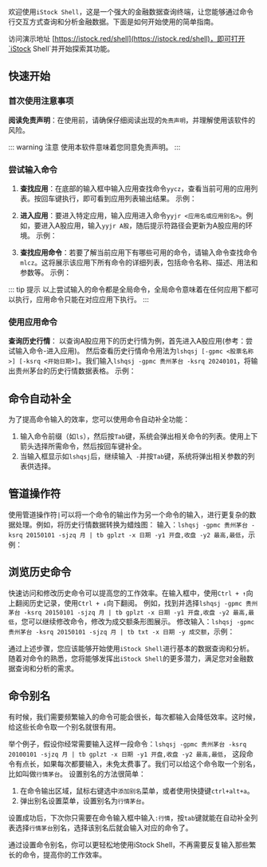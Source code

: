 欢迎使用`iStock Shell`，这是一个强大的金融数据查询终端，让您能够通过命令行交互方式查询和分析金融数据。下面是如何开始使用的简单指南。

访问演示地址 [https://istock.red/shell](https://istock.red/shell)，即可打开`iStock Shell`并开始探索其功能。

## 快速开始

### 首次使用注意事项

**阅读免责声明**：在使用前，请确保仔细阅读出现的`免责声明`，并理解使用该软件的风险。

::: warning 注意
使用本软件意味着您同意免责声明。
:::

### 尝试输入命令

1. **查找应用**：在底部的输入框中输入应用查找命令`yycz`，查看当前可用的应用列表。按回车键执行，即可看到应用列表输出结果。 示例：
   <IStockShellDemo cmd="yycz" :domains="[]" height="200"/>

2. **进入应用**：要进入特定应用，输入应用进入命令`yyjr <应用名或应用别名>`。例如，要进入A股应用，输入`yyjr A股`，随后提示符路径会更新为A股应用的环境。 示例：
   <IStockShellDemo cmd="yyjr A股" :domains="[]" height="200"/>

3. **查找应用命令**：若要了解当前应用下有哪些可用的命令，请输入命令查找命令`mlcz`。这将展示该应用下所有命令的详细列表，包括命令名称、描述、用法和参数等。 示例：
   <IStockShellDemo cmd="mlcz" :domains="[]"/>

::: tip 提示
以上尝试输入的命令都是全局命令，全局命令意味着在任何应用下都可以执行，应用命令只能在对应应用下执行。
:::

### 使用应用命令

**查询历史行情**：
以查询A股应用下的历史行情为例，首先进入A股应用(参考：尝试输入命令-进入应用)。
然后查看历史行情命令用法为`lshqsj [-gpmc <股票名称>] [-ksrq <开始日期>]`。我们输入`lshqsj -gpmc 贵州茅台 -ksrq 20240101`，将输出贵州茅台的历史行情数据表格。 示例：
<IStockShellDemo cmd="lshqsj -gpmc 贵州茅台 -ksrq 20240101" :domains="[{viewName: 'A股',name: 'ag'}]"/>

## 命令自动补全

为了提高命令输入的效率，您可以使用命令自动补全功能：

1. 输入命令前缀（如`ls`），然后按`Tab`键，系统会弹出相关命令的列表。使用上下箭头选择所需命令，然后按回车键补全。
2. 当输入框显示如`lshqsj`后，继续输入` -`并按`Tab`键，系统将弹出相关参数的列表供选择。

## 管道操作符

使用管道操作符`|`可以将一个命令的输出作为另一个命令的输入，进行更复杂的数据处理。例如，将历史行情数据转换为蜡烛图：
输入：`lshqsj -gpmc 贵州茅台 -ksrq 20150101 -sjzq 月 | tb gplzt -x 日期 -y1 开盘,收盘 -y2 最高,最低`，示例：
<IStockShellDemo height="610" cmd="lshqsj -gpmc 贵州茅台 -ksrq 20150101 -sjzq 月 | tb gplzt -x 日期 -y1 开盘,收盘 -y2 最高,最低" :domains="[{viewName: 'A股',name: 'ag'}]"/>

## 浏览历史命令

快速访问和修改历史命令可以提高您的工作效率。在输入框中，使用`Ctrl + ↑`向上翻阅历史记录，使用`Ctrl + ↓`向下翻阅。
例如，找到并选择`lshqsj -gpmc 贵州茅台 -ksrq 20150101 -sjzq 月 | tb gplzt -x 日期 -y1 开盘,收盘 -y2 最高,最低`，您可以继续修改命令，修改为成交额条形图展示。
修改输入：`lshqsj -gpmc 贵州茅台 -ksrq 20150101 -sjzq 月 | tb txt -x 日期 -y 成交额`，示例：
<IStockShellDemo height="590" cmd="lshqsj -gpmc 贵州茅台 -ksrq 20150101 -sjzq 月 | tb txt -x 日期 -y 成交额" :domains="[{viewName: 'A股',name: 'ag'}]"/>

通过上述步骤，您应该能够开始使用`iStock Shell`进行基本的数据查询和分析。随着对命令的熟悉，您将能够发挥出`iStock Shell`的更多潜力，满足您对金融数据查询和分析的需求。

## 命令别名

有时候，我们需要频繁输入的命令可能会很长，每次都输入会降低效率。这时候，给这些长命令取一个别名就很有用。

举个例子，假设你经常需要输入这样一段命令：`lshqsj -gpmc 贵州茅台 -ksrq 20100101 -sjzq 月 | tb gplzt -x 日期 -y1 开盘,收盘 -y2 最高,最低`，
这段命令有点长，如果每次都要输入，未免太费事了。我们可以给这个命令取一个别名，比如叫做`行情茅台`。
设置别名的方法很简单：

1. 在命令输出区域，鼠标右键选中`添加别名`菜单，或者使用快捷键`ctrl+alt+a`。
2. 弹出别名设置菜单，设置别名为`行情茅台`。

设置成功后，下次你只需要在命令输入框中输入`:行情`，按`tab`键就能在自动补全列表选择`行情茅台`别名，选择该别名后就会输入对应的命令了。

通过设置命令别名，你可以更轻松地使用iStock Shell，不再需要反复输入那些繁长的命令，提高你的工作效率。
